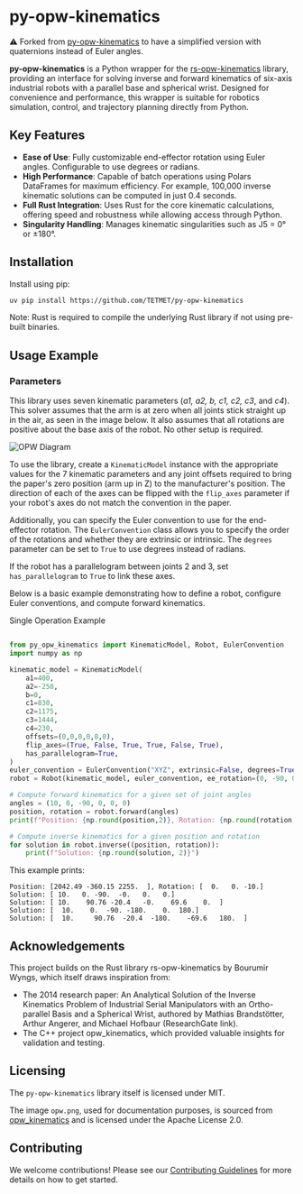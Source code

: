 # py-opw-kinematics

⚠️ Forked from [py-opw-kinematics](https://github.com/bourumir-wyngs/py-opw-kinematics) to have a simplified version with quaternions instead of Euler angles.

**py-opw-kinematics** is a Python wrapper for the [rs-opw-kinematics](https://github.com/bourumir-wyngs/rs-opw-kinematics) library, providing an interface for solving inverse and forward kinematics of six-axis industrial robots with a parallel base and spherical wrist. Designed for convenience and performance, this wrapper is suitable for robotics simulation, control, and trajectory planning directly from Python.

## Key Features

- **Ease of Use**: Fully customizable end-effector rotation using Euler angles. Configurable to use degrees or radians.
- **High Performance**: Capable of batch operations using Polars DataFrames for maximum efficiency. For example, 100,000 inverse kinematic solutions can be computed in just 0.4 seconds.
- **Full Rust Integration**: Uses Rust for the core kinematic calculations, offering speed and robustness while allowing access through Python.
- **Singularity Handling**: Manages kinematic singularities such as J5 = 0° or ±180°.

## Installation

Install using pip:

```sh
uv pip install https://github.com/TETMET/py-opw-kinematics
```


Note: Rust is required to compile the underlying Rust library if not using pre-built binaries.

## Usage Example

### Parameters

This library uses seven kinematic parameters (_a1, a2, b, c1, c2, c3_, and _c4_). This solver assumes that the arm is at zero when all joints stick straight up in the air, as seen in the image below. It also assumes that all
rotations are positive about the base axis of the robot. No other setup is required.

![OPW Diagram](https://bourumir-wyngs.github.io/rs-opw-kinematics/documentation/opw.gif)
<!-- ![OPW Diagram](documentation/opw.gif) -->

To use the library, create a `KinematicModel` instance with the appropriate values for the 7
kinematic parameters and any joint offsets required to bring the paper's zero position (arm up in Z) to the
manufacturer's position. The direction of each of the axes can be flipped with the `flip_axes` parameter if your robot's axes do not match the convention in the paper.

Additionally, you can specify the Euler convention to use for the end-effector rotation. The `EulerConvention` class allows you to specify the order of the rotations and whether they are extrinsic or intrinsic. The `degrees` parameter can be set to `True` to use degrees instead of radians.

If the robot has a parallelogram between joints 2 and 3, set `has_parallelogram` to `True` to link these axes. 

Below is a basic example demonstrating how to define a robot, configure Euler conventions, and compute forward kinematics.

Single Operation Example
    
```python

from py_opw_kinematics import KinematicModel, Robot, EulerConvention
import numpy as np

kinematic_model = KinematicModel(
    a1=400,
    a2=-250,
    b=0,
    c1=830,
    c2=1175,
    c3=1444,
    c4=230,
    offsets=(0,0,0,0,0,0),
    flip_axes=(True, False, True, True, False, True),
    has_parallelogram=True,
)
euler_convention = EulerConvention("XYZ", extrinsic=False, degrees=True)
robot = Robot(kinematic_model, euler_convention, ee_rotation=(0, -90, 0))

# Compute forward kinematics for a given set of joint angles
angles = (10, 0, -90, 0, 0, 0)
position, rotation = robot.forward(angles)
print(f"Position: {np.round(position,2)}, Rotation: {np.round(rotation,2)}")

# Compute inverse kinematics for a given position and rotation
for solution in robot.inverse((position, rotation)):
    print(f"Solution: {np.round(solution, 2)}")

```
This example prints:
    
```
Position: [2042.49 -360.15 2255.  ], Rotation: [  0.   0. -10.]
Solution: [ 10.   0. -90.  -0.   0.   0.]
Solution: [ 10.    90.76 -20.4   -0.    69.6    0.  ]
Solution: [  10.    0.  -90. -180.    0.  180.]
Solution: [  10.     90.76  -20.4  -180.    -69.6   180.  ]
```

## Acknowledgements

This project builds on the Rust library rs-opw-kinematics by Bourumir Wyngs, which itself draws inspiration from:

- The 2014 research paper: An Analytical Solution of the Inverse Kinematics Problem of Industrial Serial Manipulators with an Ortho-parallel Basis and a Spherical Wrist, authored by Mathias Brandstötter, Arthur Angerer, and Michael Hofbaur (ResearchGate link).
- The C++ project opw_kinematics, which provided valuable insights for validation and testing.


## Licensing

The `py-opw-kinematics` library itself is licensed under MIT.

The image `opw.png`, used for documentation purposes, is sourced from [opw_kinematics](https://github.com/Jmeyer1292/opw_kinematics) and is licensed under the Apache License 2.0.

## Contributing
We welcome contributions! Please see our [Contributing Guidelines](CONTRIBUTING.md) for more details on how to get started.
